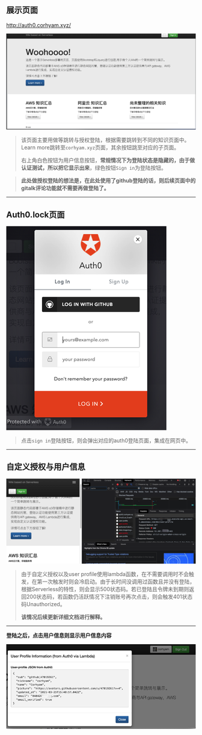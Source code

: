## 展示页面

http://auth0.corhyam.xyz/

![image-20210331200651477](_images/image-20210331200651477.png)

>该页面主要用做等跳转与授权登陆，根据需要跳转到不同的知识页面中。Learn more跳转至`corhyam.xyz`页面，其余按钮跳至对应的子页面。
>
>右上角白色按钮为用户信息按钮，**常规情况下为登陆状态是隐藏的，由于做认证测试，所以把它显示出来**，绿色按钮`Sign in`为登陆按钮。

>**此处做授权登陆的想法是，在此处使用了github登陆的话，则后续页面中的gitalk评论功能就不需要再做登陆了。**

---



## Auth0.lock页面

![image-20210331201556330](_images/image-20210331201556330.png)

>点击`sign in`登陆按钮，则会弹出对应的auth0登陆页面，集成在网页中。

---



## 自定义授权与用户信息

![image-20210331201329300](_images/image-20210331201329300.png)

> 由于自定义授权以及user profile使用lambda函数，在不需要调用时不会触发，在第一次触发时则会冷启动。由于长时间没调用过函数且并没有登陆，根据Serverless的特性，则会显示500状态码。若已登陆且令牌未到期则返回200状态码，若函数仍活跃情况下注销账号再次点击，则会触发401状态码Unauthorized。
>
> **该情况后续更新详细文档进行解释。**

---



**登陆之后，点击用户信息则显示用户信息内容**

![image-20210401005253611](_images/image-20210401005253611.png)